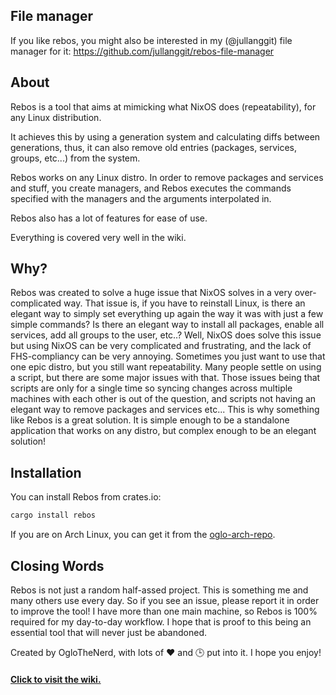 ## File manager
If you like rebos, you might also be interested in my (@jullanggit) file manager for it: https://github.com/jullanggit/rebos-file-manager

## About

Rebos is a tool that aims at mimicking what NixOS does (repeatability), for any Linux distribution.

It achieves this by using a generation system and calculating diffs between generations,
thus, it can also remove old entries (packages, services, groups, etc...) from the system.

Rebos works on any Linux distro. In order to remove packages and services and stuff,
you create managers, and Rebos executes the commands specified with the managers
and the arguments interpolated in.

Rebos also has a lot of features for ease of use.

Everything is covered very well in the wiki.



## Why?

Rebos was created to solve a huge issue that NixOS solves in a very over-complicated way.
That issue is, if you have to reinstall Linux, is there an elegant way to simply set everything
up again the way it was with just a few simple commands? Is there an elegant way to install all packages,
enable all services, add all groups to the user, etc..? Well, NixOS does solve this issue but
using NixOS can be very complicated and frustrating, and the lack of FHS-compliancy can be very annoying.
Sometimes you just want to use that one epic distro, but you still want repeatability. Many
people settle on using a script, but there are some major issues with that. Those issues being that scripts
are only for a single time so syncing changes across multiple machines with each other is out of the question,
and scripts not having an elegant way to remove packages and services etc... This is why something like Rebos is a great solution.
It is simple enough to be a standalone application that works on any distro, but complex enough to be an elegant solution!



## Installation

You can install Rebos from crates.io:
```bash
cargo install rebos
```

If you are on Arch Linux, you can get it from the [oglo-arch-repo](https://gitlab.com/Oglo12/oglo-arch-repo).



## Closing Words

Rebos is not just a random half-assed project. This is something me and many others use every day.
So if you see an issue, please report it in order to improve the tool! I have more than one main machine,
so Rebos is 100% required for my day-to-day workflow. I hope that is proof to this being an essential tool
that will never just be abandoned.

Created by OgloTheNerd, with lots of ❤️ and 🕒 put into it. I hope you enjoy!



#### [Click to visit the wiki.](https://gitlab.com/Oglo12/rebos/-/wikis/home)
